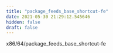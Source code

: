 ```yaml
---
title: "package_feeds_base_shortcut-fe"
date: 2021-05-30 21:29:12.545646
hidden: false
draft: false
---
```


x86/64/package_feeds_base_shortcut-fe

